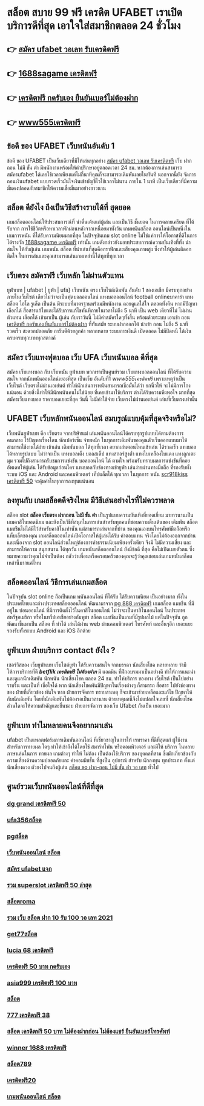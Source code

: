 # สล็อต สบาย 99 ฟรี เครดิต UFABET เราเปิดบริการดีที่สุด เอาใจใส่สมาชิกตลอด 24 ชั่วโมง

## 👉 [สมัคร ufabet วอเลท รับเครดิตฟรี](https://www.ufaeat.com/credit-free-50/)
## 👉 [1688sagame เครดิตฟรี](https://www.ufaeat.com/register/)
## 👉 [เครดิตฟรี กดรับเอง ยืนยันเบอร์ไม่ต้องฝาก](https://www.ufaeat.com/ufabet-master-login/)
## 👉 [www555เครดิตฟรี](https://www.ufaeat.com/ทางเข้ายูฟ่าเบท-ufabet/)

## ข้อดี ของ UFABET เว็บพนันอันดับ 1

ข้อดี ของ UFABET เป็นเว็บเดียวที่มีให้เล่นทุกอย่าง  [สมัคร ufabet วอเลท รับเครดิตฟรี](https://www.ufaeat.com/register/) เว็บ ฝาก ถอน ไม่มี ขั้น ต่ํา  มีพนักงานพร้อมให้คำปรึกษาอยู่ตลอดเวลา 24 ชม. หากต้องการเล่นสามารถ สมัครufabet  ได้เลยใช้เวลาเพียงแค่ไม่กี่นาทีคุณก็จะสามารถเดิมพันเลยในทันที นอกจากนี้ยัง จัดการ ถอนเงินufabet  แบบรวดเร็วมันใจเงินเข้าบัญชีไวใช้เวลาไม่นาน ภายใน 1 นาที เป็นเว็บเดียวที่มีความมั่นคงปลอดภัยสมาชิกให้ความเชื่อมั่นมาอย่างยาวนาน


## สล็อต  ดียังไง ถึงเป็นวิธีสร้างรายได้ที่ สุดยอด

 เกมสล็อตออนไลน์ให้ประสบการณ์ที่ น่าตื่นเต้นแก่ผู้เล่น  และเป็นวิธี ชั้นยอด ในการคลายเครียด ที่ได้รับจาก การใช้ชีวิตหรือหาเวลาพักผ่อนหลังจากเหนื่อยมาทั้งวัน เกมพนันสล็อต ออนไลน์เป็นหนึ่งในเกมการพนัน ที่ได้รับความนิยมมากที่สุด ในปัจจุบันเกม slot online ไม่ใช่แค่การให้โอกาสที่ดีในการ ได้รางวัล [1688sagame เครดิตฟรี](https://www.ufaeat.com/ufabet-master-login/) เท่านั้น เกมดังกล่าวยังมอบประสบการณ์ความบันเทิงที่ทั้ง น่าสนใจ ให้กับผู้เล่น เกมพนัน สล็อต ที่น่าเล่นที่สุดคือกราฟิกและเสียงคุณภาพสูง ซึ่งทำให้ผู้เล่นติดอกติดใจ ในการเล่นและคุณสามารถเล่นเกมเหล่านี้ได้ทุกที่ทุกเวลา 


## เว็บตรง สมัครฟรี  เว็บหลัก ไม่ผ่านตัวแทน 

ยูฟ่าเบท | ufabet | ยูฟ่า | ufa} เว็บพนัน ตรง    เว็บไซต์เดิมพัน อันดับ 1  ของเอเชีย มีครบทุกอย่างภายในเว็บไซต์ เดียวไม่ว่าจะเป็นฟุตบอลออนไลน์ แทงบอลออนไลน์ football onlineบาคาร่า    แทงสล็อต  ไฮโล  รูเล็ต  เป็นต้น มีระบบที่มาตรฐานพร้อมมีพนักงาน คอยดูแลใส่ใจ ตลอดทั้งคืน หากมีปัญหา เลือกได้  สื่อสารแก้ไขและได้รับการแก้ไขทันทีภายในเวลาไม่ถึง 5 นาที เป็น web เดียวที่ไม่ ไม่ผ่านตัวแทน  เลือกได้ เข้ามาเป็น ผู้เล่น กับเราวันนี้ ไม่มีค่าสมัครใดๆทั้งสิ้น พร้อมด้วยระบบ เอาเข้า ถอน [เครดิตฟรี กดรับเอง ยืนยันเบอร์ไม่ต้องฝาก](https://www.ufaeat.com/ทางเข้ายูฟ่าเบท-ufabet/) ที่ทันสมัย ระบบฝากออกโต้  นำเข้า  ถอน ไม่ถึง 5 นาที รวดเร็ว สะดวกปลอดภัย การันตีด้วยลูกค้า  หลากหลาย  ระบบการเงินดี เปิดตลอด ไม่มีปิดหนี ได้เงินครบครบทุกบาททุกสตางค์


## สมัคร เว็บแทงฟุตบอล  เว็บ UFA เว็บพนันบอล ดีที่สุด

สมัคร เว็บแทงบอล กับ  เว็บพนัน ยูฟ่าเบท พวกเราเป็นศูนย์รวม เว็บแทงบอลออนไลน์ ที่ได้รับความสนใจ จากนักพนันออนไลน์เยอะที่สุด เป็นเว็บ อันดับที่1 *www555เครดิตฟรี* เพราะเหตุว่าเป็นเว็บไซต์ เว็บตรงไม่ผ่านเอเย่นต์ ทำให้นักเล่นการพนันสามารถเชื่อมั่นได้ว่า ยกนิ้วให้ จะไม่มีการโกง แน่นอน ด้วยสิ่งนี้ทำให้มีนักพนันคนไม่ใช่น้อย ที่เคยเข้ามาใช้บริการ ต่างได้รับความพึงพอใจ มากที่สุด สมัครเว็บแทงบอล  ราคาบอลเยอะที่สุด วันนี้ ไม่มีค่าใช้จ่าย เว็บตรงไม่ผ่านเอเย่นต์ เล่นที่เว็บตรงเท่านั้น


## UFABET เว็บหลักพนันออนไลน์ สมบรูณ์แบบคุ้มที่สุดจริงหรือไม่?

 เว็บพนันยูฟ่าเบท คือ เว็บตรง  จากบริษัทแม่ เล่นพนันออนไลน์ได้ครบทุกรูปแบบได้ตามต้องการ  คนกลาง ไร้ปัญหาเรื่องโดน หักเปอร์เซ็น  จ่ายหนัก ในทุกการเดิมพันของคุณตัวเว็บออกแบบมาให้สามารถใช้งานได้ง่าย เข้าเล่น เดิมพันบอล ได้ทุกที่เวลา อยากเล่นตอนไหนเข้าเล่น ได้รวดเร็ว  แทงบอลได้หลายรูปแบบ ไม่ว่าจะเป็น แทงบอลเต็ง บอลสเต็ป แทงสกอร์สูงต่ำ แทงใบเหลืองใบแดง แทงลูกเตะมุม รวมไปถึงสามารถรับชมการแข่งขัน บอลออนไลน์ ได้ ตามใจ  พร้อมรับทราบผลการแข่งขันที่คอยอัพเดทให้ผู้เล่น  ได้รับข้อมูลก่อนใคร แทงบอลกับช่องทางเข้ายูฟ่า เล่นง่ายผ่านทางมือถือ ที่รองรับทั้งระบบ iOS และ Android และคอมพิวเตอร์ เท็ปแล็ตได้ ทุกเวลา ในทุกการ พนัน [scr918kiss เครดิตฟรี 50](https://www.ufaeat.com/register/) จะคุ้มค่าในทุกการลงทุนแน่นอน


## ลงทุนกับ เกมสล็อตดีจริงไหม มีวิธีเล่นอย่างไรที่ไม่ควรพลาด

 สล็อต slot **สล็อต เว็บตรง ฝากถอน ไม่มี ขั้น ต่ํา** เป็นรูปแบบความบันเทิงที่ยอดเยี่ยม  มายาวนานเป็นเกมคาสิโนยอดนิยม และยังเป็นวิธีที่สนุกในการเล่นสำหรับทุกคนที่ชอบความตื่นเต้นของ เดิมพัน สล็อตแมชชีนไม่ได้มีไว้สำหรับคาสิโนเท่านั้น แต่สามารถเล่นจากที่บ้าน ของคุณเองบนโทรศัพท์มือถือหรือแท็บเล็ตของคุณ เกมสล็อตออนไลน์เปิดโอกาสให้ผู้เล่นได้รับ ค่าตอบแทน จริงโดยไม่ต้องออกจากบ้าน และเนื่องจาก slot ออนไลน์ส่วนใหญ่ต้องการค่าธรรมเนียมเพียงครั้งเดียว จึงมี ไม่มีความเสี่ยง และสามารถให้ความ สนุกสนาน  ได้ทุกวัน เกมพนันสล็อตออนไลน์  ยังมีข้อดี ที่สุด คือไม่เปิดเผยตัวตน ซึ่งหมายความว่าคุณไม่จำเป็นต้อง กลัวว่าเพื่อนหรือครอบครัวของคุณจะรู้ว่าคุณชอบเล่นเกมพนันสล็อต เหล่านี้มากแค่ไหน


## สล็อตออนไลน์ วิธีการเล่นเกมสล็อต

ในปัจจุบัน  slot online ถือเป็นเกม พนันออนไลน์  ที่ได้รับ  ได้รับความนิยม เป็นอย่างมาก ทั้งในประเทศไทยและต่างประเทศสล็อตออนไลน์ พัฒนามาจาก [pg 888 เครดิตฟรี](https://www.ufaeat.com/ufabet-master-login/)  เกมสล็อต แมชชีน ที่มีอยู่ใน บ่อนออนไลน์ ที่มีการติดตั้งไว้ในคาสิโนออนไลน์   ไม่ว่าจะเป็นคาสิโนออนไลน์   ในประเทศสหรัฐอเมริกา หรือในทวีปเอเชียอย่างกัมพูชา สล็อต  แมชชีนเป็นเกมที่มีรูปผลไม้ แต่ในปัจจุบัน  ถูกพัฒนาขึ้นมาเป็น  สล็อต ที่ ทำได้ เล่นได้ผ่าน  web  ผ่านคอมพิวเตอร์ โทรศัพท์  และอื่นๆอีก เยอะแยะ รองรับทั้งระบบ Android และ iOS อีกด้วย

## ยูฟ่าเบท ฝ่ายบริการ  contact ยังไง ?

 เซอร์วิสของ เว็บยูฟ่าเบท เว็บไซต์ยูฟ่า  ได้รับความสนใจ จากบรรดา นักเสี่ยงโชค  หลายหลาย ว่ามี ให้การบริการที่ดี ***betflik เครดิตฟรี ไม่ต้องฝาก*** มี แอดมิน ที่ฝึกอบรมมาเป็นอย่างดี ทำให้การแนะนำและดูแลนักเดิมพัน นักพนัน นักเสี่ยงโชค  ตลอด 24 ชม.  ทำให้บริการ ของทาง เว็บไซต์ เป็นไปอย่างราบรื่น และเป็นที่  เชื่อใจได้  หาก  นักเสี่ยงโชคพันมีปัญหาในเรื่องต่างๆ ก็สามารถ  สื่อสาร ไปยังช่องทางของ ฝ่ายที่เกี่ยวข้อง  ทันใจ หาก ฝ่ายการจัดการ  ทราบสาเหตุ ก็จะเข้ามาช่วยเหลือและแก้ไข ปัญหาให้กับนักเดิมพัน  โดยที่นักเดิมพันไม่ต้องรอเป็นเวลานาน ด้วยเหตุผลนี้จึงไม่แปลกใจเลยที่ นักเสี่ยงโชคส่วนใดจะให้ความสำคัญและชื่นชอบ ฝ่ายการจัดการ ของเว็บ Ufabet  กันเป็น  เยอะมาก 


## ยูฟ่าเบท ทำไมหลายคนจึงอยากมาเล่น

ufabet  เป็นแพลตฟอร์มการเดิมพันออนไลน์ ที่เชี่ยวชาญในการให้ เรทราคา ที่ดีที่สุดแก่ ผู้ใช้งานสำหรับการทายผล ใดๆ   ทำให้เข้าถึงได้โดยใช้  สมาร์ทโฟน หรือคอมพิวเตอร์ และมีให้ บริการ ในหลายภาษาเล่นในการ  ทายผล เกมต่างๆ ทำให้  ไม่ต้อง เป็นต้องใช้บริการ ของบุคคลที่สาม ซึ่งมักเกี่ยวข้องกับความเสี่ยงด้านความปลอดภัยและ ค่าคอมมิชชั่น ที่สูงป็น อุปกรณ์ สำหรับ  นักลงทุน ทุกประเภท ตั้งแต่ นักเสี่ยงดวง ตัวยงไปจนถึงผู้เล่น [สล็อต xo ฝาก-ถอน ไม่มี ขั้น ต่ํา วอ เลท](https://www.ufaeat.com/credit-free-50/) ทั่วไป

## ศูนย์รวมเว็บพนันออนไลน์ที่ดีที่สุด

### [dg grand เครดิตฟรี 50](https://atom.io/themes/UFAEAT%20เว็บตรง%20ทางเข้า%20UFABET%20บาคาร่า1688เครดิตฟรี%20008%20สล็อต%20สมัครฟรี%20ฟรีเครดิต%20100%)
### [ufa356สล็อต](https://atom.io/themes/UFAEAT%20เว็บตรง%20ทางเข้า%20UFABET%20สล็อต11ไฮโล%20008%20สล็อต%20สมัครฟรี%20ฟรีเครดิต%20100%)
### [pgสล็อต](https://atom.io/themes/UFAEAT%20เว็บตรง%20ทางเข้า%20UFABET%20สล็อต%20ขั้น%20ต่ํา%201%20บาท%20008%20สล็อต%20สมัครฟรี%20ฟรีเครดิต%20100%)
### [เว็บพนันออนไลน์ สล็อต](https://atom.io/themes/UFAEAT%20เว็บตรง%20ทางเข้า%20UFABET%2099clubเครดิตฟรี58%20008%20สล็อต%20สมัครฟรี%20ฟรีเครดิต%20100%)
### [สมัคร ufabet แจก](https://atom.io/themes/UFAEAT%20เว็บตรง%20ทางเข้า%20UFABET%20สล็อต888ฟรีเครดิต%202021%20008%20สล็อต%20สมัครฟรี%20ฟรีเครดิต%20100%)
### [รวม superslot เครดิตฟรี 50 ล่าสุด](https://atom.io/themes/UFAEAT%20เว็บตรง%20ทางเข้า%20UFABET%20iprobet168%20เครดิตฟรี%20008%20สล็อต%20สมัครฟรี%20ฟรีเครดิต%20100%)
### [สล็อตroma](https://atom.io/themes/UFAEAT%20เว็บตรง%20ทางเข้า%20UFABET%20สล็อต%20aba%20008%20สล็อต%20สมัครฟรี%20ฟรีเครดิต%20100%)
### [รวม เว็บ สล็อต ฝาก 10 รับ 100 วอ เลท 2021](https://atom.io/themes/UFAEAT%20เว็บตรง%20ทางเข้า%20UFABET%20สล็อต%20789%20008%20สล็อต%20สมัครฟรี%20ฟรีเครดิต%20100%)
### [get77สล็อต](https://atom.io/themes/UFAEAT%20เว็บตรง%20ทางเข้า%20UFABET%20สล็อต%20ฝาก%2025%20รับ%20100%20ทํา%20200%20ถอนได้%20100%20008%20สล็อต%20สมัครฟรี%20ฟรีเครดิต%20100%)
### [lucia 68 เครดิตฟรี](https://atom.io/themes/UFAEAT%20เว็บตรง%20ทางเข้า%20UFABET%20thesun%20168.com%20สล็อต%20008%20สล็อต%20สมัครฟรี%20ฟรีเครดิต%20100%)
### [เครดิตฟรี 50 บาท กดรับเอง](https://atom.io/themes/UFAEAT%20เว็บตรง%20ทางเข้า%20UFABET%20databet88%20สล็อต%20008%20สล็อต%20สมัครฟรี%20ฟรีเครดิต%20100%)
### [asia999 เครดิตฟรี 100 บาท](https://atom.io/themes/UFAEAT%20เว็บตรง%20ทางเข้า%20UFABET%20สล็อต008%20008%20สล็อต%20สมัครฟรี%20ฟรีเครดิต%20100%)
### [สล็อต](https://atom.io/themes/UFAEAT%20เว็บตรง%20ทางเข้า%20UFABET%20สล็อต%20xo%20ฝาก%2020%20รับ100%20008%20สล็อต%20สมัครฟรี%20ฟรีเครดิต%20100%)
### [777 เครดิตฟรี 38](https://atom.io/themes/UFAEAT%20เว็บตรง%20ทางเข้า%20UFABET%20เครดิตฟรี2021%20008%20สล็อต%20สมัครฟรี%20ฟรีเครดิต%20100%)
### [สล็อต เครดิตฟรี 50 บาท ไม่ต้องฝากก่อน ไม่ต้องแชร์ ยืนยันเบอร์โทรศัพท์](https://atom.io/themes/UFAEAT%20เว็บตรง%20ทางเข้า%20UFABET%20สล็อต%20เว็บตรง%20ไม่ผ่านเอเย่นต์%20ฝากถอน%20ไม่มี%20ขั้นต่ำ%20008%20สล็อต%20สมัครฟรี%20ฟรีเครดิต%20100%)
### [winner 1688 เครดิตฟรี](https://atom.io/themes/UFAEAT%20เว็บตรง%20ทางเข้า%20UFABET%20สล็อตamb%20008%20สล็อต%20สมัครฟรี%20ฟรีเครดิต%20100%)
### [สล็อต789](https://atom.io/themes/UFAEAT%20เว็บตรง%20ทางเข้า%20UFABET%20เครดิตฟรี300ไม่ต้องฝากไม่ต้องแชร์%20008%20สล็อต%20สมัครฟรี%20ฟรีเครดิต%20100%)
### [เครดิตฟรี20](https://atom.io/themes/UFAEAT%20เว็บตรง%20ทางเข้า%20UFABET%20สล็อต89%20008%20สล็อต%20สมัครฟรี%20ฟรีเครดิต%20100%)
### [เกมพนันออนไลน์ สล็อต](https://atom.io/themes/UFAEAT%20เว็บตรง%20ทางเข้า%20UFABET%20pgเครดิตฟรี50%20008%20สล็อต%20สมัครฟรี%20ฟรีเครดิต%20100%)